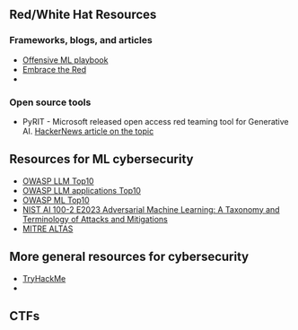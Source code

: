 ## Red/White Hat Resources

### Frameworks, blogs, and articles
- [Offensive ML playbook](https://wiki.offsecml.com/Welcome+to+the+Offensive+ML+Playbook)
- [Embrace the Red](https://embracethered.com/blog/)
- 

### Open source tools
- PyRIT - Microsoft released open access red teaming tool for Generative AI. [HackerNews article on the topic](https://thehackernews.com/2024/02/microsoft-releases-pyrit-red-teaming.html)


## Resources for ML cybersecurity

- [OWASP LLM Top10](https://llmtop10.com/)
- [OWASP LLM applications Top10](https://owasp.org/www-project-top-10-for-large-language-model-applications/) 
- [OWASP ML Top10](https://owasp.org/www-project-machine-learning-security-top-10/)
- [NIST AI 100-2 E2023 Adversarial Machine Learning: A Taxonomy and Terminology of Attacks and Mitigations](https://csrc.nist.gov/pubs/ai/100/2/e2023/final)
- [MITRE ALTAS](https://atlas.mitre.org/)

## More general resources for cybersecurity

- [TryHackMe](https://tryhackme.com/)
- 


## CTFs

